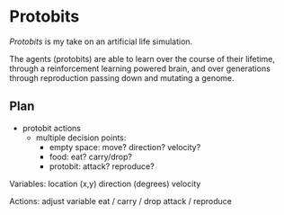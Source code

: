 # Protobits

_Protobits_ is my take on an artificial life simulation.

The agents (protobits) are able to learn over the course of their lifetime, through
a reinforcement learning powered brain, and over generations through reproduction
passing down and mutating a genome.

## Plan

- protobit actions
  - multiple decision points:
    - empty space: move? direction? velocity?
    - food: eat? carry/drop?
    - protobit: attack? reproduce?

Variables:
location (x,y)
direction (degrees)
velocity

Actions:
adjust variable
eat / carry / drop
attack / reproduce

